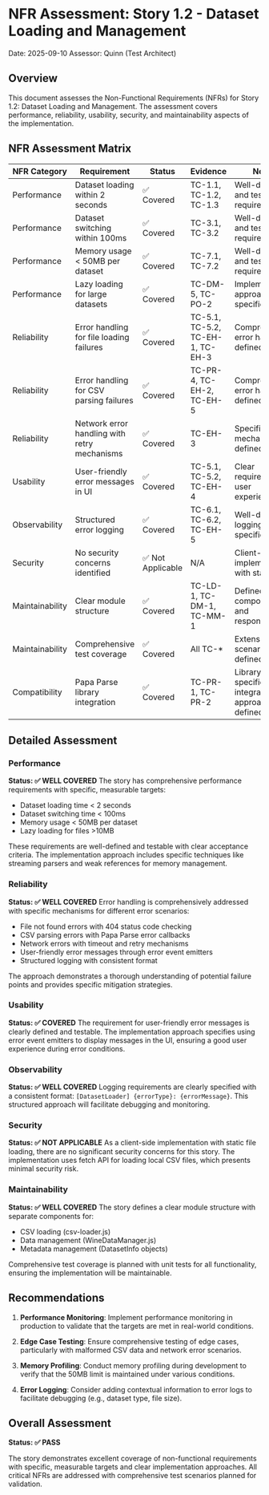 # NFR Assessment: Story 1.2 - Dataset Loading and Management

Date: 2025-09-10
Assessor: Quinn (Test Architect)

## Overview

This document assesses the Non-Functional Requirements (NFRs) for Story 1.2: Dataset Loading and Management. The assessment covers performance, reliability, usability, security, and maintainability aspects of the implementation.

## NFR Assessment Matrix

| NFR Category    | Requirement                                  | Status            | Evidence                         | Notes                                              |
| --------------- | -------------------------------------------- | ----------------- | -------------------------------- | -------------------------------------------------- |
| Performance     | Dataset loading within 2 seconds             | ✅ Covered        | TC-1.1, TC-1.2, TC-1.3           | Well-defined and testable requirement              |
| Performance     | Dataset switching within 100ms               | ✅ Covered        | TC-3.1, TC-3.2                   | Well-defined and testable requirement              |
| Performance     | Memory usage < 50MB per dataset              | ✅ Covered        | TC-7.1, TC-7.2                   | Well-defined and testable requirement              |
| Performance     | Lazy loading for large datasets              | ✅ Covered        | TC-DM-5, TC-PO-2                 | Implementation approach specified                  |
| Reliability     | Error handling for file loading failures     | ✅ Covered        | TC-5.1, TC-5.2, TC-EH-1, TC-EH-3 | Comprehensive error handling defined               |
| Reliability     | Error handling for CSV parsing failures      | ✅ Covered        | TC-PR-4, TC-EH-2, TC-EH-5        | Comprehensive error handling defined               |
| Reliability     | Network error handling with retry mechanisms | ✅ Covered        | TC-EH-3                          | Specific mechanisms defined                        |
| Usability       | User-friendly error messages in UI           | ✅ Covered        | TC-5.1, TC-5.2, TC-EH-4          | Clear requirement for user experience              |
| Observability   | Structured error logging                     | ✅ Covered        | TC-6.1, TC-6.2, TC-EH-5          | Well-defined logging format specified              |
| Security        | No security concerns identified              | ✅ Not Applicable | N/A                              | Client-side implementation with static files       |
| Maintainability | Clear module structure                       | ✅ Covered        | TC-LD-1, TC-DM-1, TC-MM-1        | Defined components and responsibilities            |
| Maintainability | Comprehensive test coverage                  | ✅ Covered        | All TC-\*                        | Extensive test scenarios defined                   |
| Compatibility   | Papa Parse library integration               | ✅ Covered        | TC-PR-1, TC-PR-2                 | Library specified and integration approach defined |

## Detailed Assessment

### Performance

**Status: ✅ WELL COVERED**
The story has comprehensive performance requirements with specific, measurable targets:

- Dataset loading time < 2 seconds
- Dataset switching time < 100ms
- Memory usage < 50MB per dataset
- Lazy loading for files >10MB

These requirements are well-defined and testable with clear acceptance criteria. The implementation approach includes specific techniques like streaming parsers and weak references for memory management.

### Reliability

**Status: ✅ WELL COVERED**
Error handling is comprehensively addressed with specific mechanisms for different error scenarios:

- File not found errors with 404 status code checking
- CSV parsing errors with Papa Parse error callbacks
- Network errors with timeout and retry mechanisms
- User-friendly error messages through error event emitters
- Structured logging with consistent format

The approach demonstrates a thorough understanding of potential failure points and provides specific mitigation strategies.

### Usability

**Status: ✅ COVERED**
The requirement for user-friendly error messages is clearly defined and testable. The implementation approach specifies using error event emitters to display messages in the UI, ensuring a good user experience during error conditions.

### Observability

**Status: ✅ WELL COVERED**
Logging requirements are clearly specified with a consistent format: `[DatasetLoader] {errorType}: {errorMessage}`. This structured approach will facilitate debugging and monitoring.

### Security

**Status: ✅ NOT APPLICABLE**
As a client-side implementation with static file loading, there are no significant security concerns for this story. The implementation uses fetch API for loading local CSV files, which presents minimal security risk.

### Maintainability

**Status: ✅ WELL COVERED**
The story defines a clear module structure with separate components for:

- CSV loading (csv-loader.js)
- Data management (WineDataManager.js)
- Metadata management (DatasetInfo objects)

Comprehensive test coverage is planned with unit tests for all functionality, ensuring the implementation will be maintainable.

## Recommendations

1. **Performance Monitoring**: Implement performance monitoring in production to validate that the targets are met in real-world conditions.

2. **Edge Case Testing**: Ensure comprehensive testing of edge cases, particularly with malformed CSV data and network error scenarios.

3. **Memory Profiling**: Conduct memory profiling during development to verify that the 50MB limit is maintained under various conditions.

4. **Error Logging**: Consider adding contextual information to error logs to facilitate debugging (e.g., dataset type, file size).

## Overall Assessment

**Status: ✅ PASS**

The story demonstrates excellent coverage of non-functional requirements with specific, measurable targets and clear implementation approaches. All critical NFRs are addressed with comprehensive test scenarios planned for validation.
